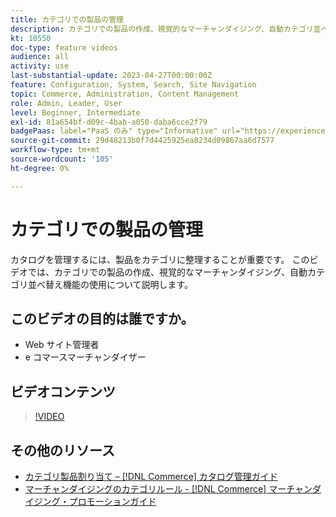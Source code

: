 ```yaml
---
title: カテゴリでの製品の管理
description: カテゴリでの製品の作成、視覚的なマーチャンダイジング、自動カテゴリ並べ替え機能の使用について説明します。
kt: 10550
doc-type: feature videos
audience: all
activity: use
last-substantial-update: 2023-04-27T00:00:00Z
feature: Configuration, System, Search, Site Navigation
topic: Commerce, Administration, Content Management
role: Admin, Leader, User
level: Beginner, Intermediate
exl-id: 81a654bf-d09c-4bab-a050-daba6cce2f79
badgePaas: label="PaaS のみ" type="Informative" url="https://experienceleague.adobe.com/ja/docs/commerce/user-guides/product-solutions" tooltip="Adobe Commerce on Cloud プロジェクト（Adobeが管理する PaaS インフラストラクチャ）およびオンプレミスプロジェクトにのみ適用されます。"
source-git-commit: 29d48213b0f7d4425925ea8234d09867aa6d7577
workflow-type: tm+mt
source-wordcount: '105'
ht-degree: 0%

---
```


# カテゴリでの製品の管理

カタログを管理するには、製品をカテゴリに整理することが重要です。 このビデオでは、カテゴリでの製品の作成、視覚的なマーチャンダイジング、自動カテゴリ並べ替え機能の使用について説明します。

## このビデオの目的は誰ですか。

- Web サイト管理者
- e コマースマーチャンダイザー

## ビデオコンテンツ

>[!VIDEO](https://video.tv.adobe.com/v/3410181?quality=12&learn=on&captions=jpn)

## その他のリソース

- [ カテゴリ製品割り当て –  [!DNL Commerce]  カタログ管理ガイド ](https://experienceleague.adobe.com/docs/commerce-admin/catalog/categories/products-in-category/categories-product-assignments.html?lang=ja)
- [ マーチャンダイジングのカテゴリルール - [!DNL Commerce]  マーチャンダイジング・プロモーションガイド ](https://experienceleague.adobe.com/docs/commerce-admin/marketing/merchandising/visual-merch/category-product-rules.html?lang=ja)
